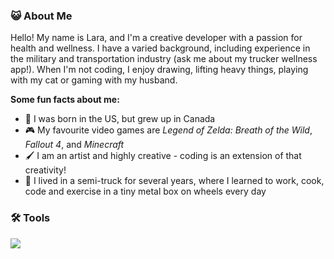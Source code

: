 ### :smiley_cat: About Me
Hello! My name is Lara, and I'm a creative developer with a passion for health and wellness. I have a varied background, including experience in the military and transportation industry (ask me about my trucker wellness app!). When I'm not coding, I enjoy drawing, lifting heavy things, playing with my cat or gaming with my husband.

**Some fun facts about me:**
- :maple_leaf: I was born in the US, but grew up in Canada
- :video_game: My favourite video games are *Legend of Zelda: Breath of the Wild*, *Fallout 4*, and *Minecraft*
- :paintbrush: I am an artist and highly creative - coding is an extension of that creativity!
- :truck: I lived in a semi-truck for several years, where I learned to work, cook, code and exercise in a tiny metal box on wheels every day

### :hammer_and_wrench: Tools
<div>
  <img src="https://skillicons.dev/icons?i=html,css,tailwind,javascript,nodejs,mongodb,react,next,python,django" />
</div>
